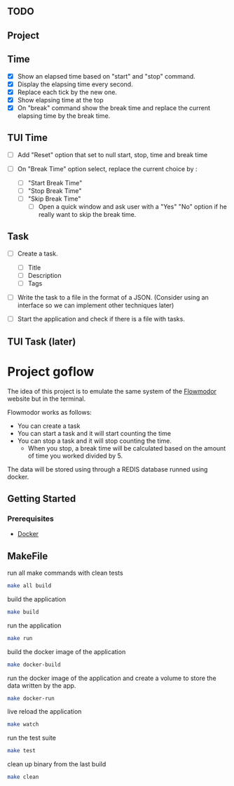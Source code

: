 ## TODO

## Project

## Time

- [x] Show an elapsed time based on "start" and "stop" command.
- [x] Display the elapsing time every second.
- [x] Replace each tick by the new one.
- [x] Show elapsing time at the top
- [x] On "break" command show the break time and replace the current elapsing
      time by the break time.

## TUI Time

- [ ] Add "Reset" option that set to null start, stop, time and break time

- [ ] On "Break Time" option select, replace the current choice by :
  - [ ] "Start Break Time"
  - [ ] "Stop Break Time"
  - [ ] "Skip Break Time"
    - [ ] Open a quick window and ask user with a "Yes" "No"
          option if he really want to skip the break time.

## Task

- [ ] Create a task.

  - [ ] Title
  - [ ] Description
  - [ ] Tags

- [ ] Write the task to a file in the format of a JSON.
      (Consider using an interface so we can implement other techniques later)
- [ ] Start the application and check if there is a file with tasks.

## TUI Task (later)

# Project goflow

The idea of this project is to emulate the same system of the [Flowmodor](https://flowmodor.com/)
website but in the terminal.

Flowmodor works as follows:

- You can create a task
- You can start a task and it will start counting the time
- You can stop a task and it will stop counting the time.
  - When you stop, a break time will be calculated based on the amount of
    time you worked divided by 5.

The data will be stored using through a REDIS database runned using docker.

## Getting Started

### Prerequisites

- [Docker](https://docs.docker.com/get-docker/)

## MakeFile

run all make commands with clean tests

```bash
make all build
```

build the application

```bash
make build
```

run the application

```bash
make run
```

build the docker image of the application

```bash
make docker-build
```

run the docker image of the application and create a volume
to store the data written by the app.

```bash
make docker-run
```

live reload the application

```bash
make watch
```

run the test suite

```bash
make test
```

clean up binary from the last build

```bash
make clean
```
